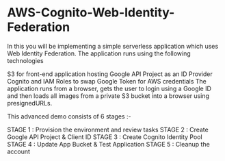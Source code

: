 # AWS-Cognito-Web-Identity-Federation

In this you will be implementing a simple serverless application which uses Web Identity Federation.
The application runs using the following technologies

S3 for front-end application hosting
Google API Project as an ID Provider
Cognito and IAM Roles to swap Google Token for AWS credentials
The application runs from a browser, gets the user to login using a Google ID and then loads all images from a private S3 bucket into a browser using presignedURLs.

This advanced demo consists of 6 stages :-

STAGE 1 : Provision the environment and review tasks
STAGE 2 : Create Google API Project & Client ID
STAGE 3 : Create Cognito Identity Pool
STAGE 4 : Update App Bucket & Test Application
STAGE 5 : Cleanup the account
